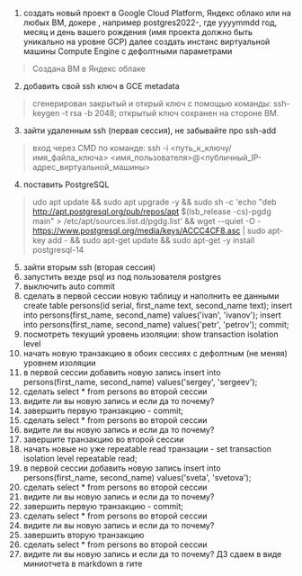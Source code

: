 1) создать новый проект в Google Cloud Platform, Яндекс облако или на любых ВМ, докере , например postgres2022-, где yyyymmdd год, месяц и день вашего рождения (имя проекта должно быть уникально на уровне GCP)
далее создать инстанс виртуальной машины Compute Engine с дефолтными параметрами
> Создана ВМ в Яндекс облаке
2) добавить свой ssh ключ в GCE metadata
> сгенерирован закрытый и открый ключ с помощью команды: ssh-keygen -t rsa -b 2048; открытый ключ сохранен на стороне ВМ.
3) зайти удаленным ssh (первая сессия), не забывайте про ssh-add
> вход через CMD по команде: ssh -i <путь_к_ключу/имя_файла_ключа> <имя_пользователя>@<публичный_IP-адрес_виртуальной_машины> 
4) поставить PostgreSQL
> udo apt update && sudo apt upgrade -y && sudo sh -c 'echo "deb http://apt.postgresql.org/pub/repos/apt $(lsb_release -cs)-pgdg main" > /etc/apt/sources.list.d/pgdg.list' && wget --quiet -O - https://www.postgresql.org/media/keys/ACCC4CF8.asc | sudo apt-key add - && sudo apt-get update && sudo apt-get -y install postgresql-14
5) зайти вторым ssh (вторая сессия)
6) запустить везде psql из под пользователя postgres
7) выключить auto commit
8) сделать в первой сессии новую таблицу и наполнить ее данными
create table persons(id serial, first_name text, second_name text);
insert into persons(first_name, second_name) values('ivan', 'ivanov');
insert into persons(first_name, second_name) values('petr', 'petrov');
commit;
9) посмотреть текущий уровень изоляции: show transaction isolation level
10) начать новую транзакцию в обоих сессиях с дефолтным (не меняя) уровнем изоляции
11) в первой сессии добавить новую запись
insert into persons(first_name, second_name) values('sergey', 'sergeev');
12) сделать select * from persons во второй сессии
13) видите ли вы новую запись и если да то почему?
14) завершить первую транзакцию - commit;
15) сделать select * from persons во второй сессии
16) видите ли вы новую запись и если да то почему?
17) завершите транзакцию во второй сессии
18) начать новые но уже repeatable read транзации - set transaction isolation level repeatable read;
19) в первой сессии добавить новую запись
insert into persons(first_name, second_name) values('sveta', 'svetova');
20) сделать select * from persons во второй сессии
21) видите ли вы новую запись и если да то почему?
22) завершить первую транзакцию - commit;
23) сделать select * from persons во второй сессии
24) видите ли вы новую запись и если да то почему?
25) завершить вторую транзакцию
26) сделать select * from persons во второй сессии
27) видите ли вы новую запись и если да то почему?
ДЗ сдаем в виде миниотчета в markdown в гите